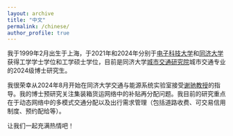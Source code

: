 ```yaml
---
layout: archive
title: "中文"
permalink: /chinese/
author_profile: true
---
```


我于1999年2月出生于上海，于2021年和2024年分别于[电子科技大学](https://www.uestc.edu.cn/)和[同济大学](https://www.tongji.edu.cn/)获得工学学士学位和工学硕士学位，目前是同济大学[城市交通研究院](https://umi.tongji.edu.cn/)城市交通专业的2024级博士研究生。

我很荣幸从2024年8月开始在同济大学交通与能源系统实验室接受[谢驰教授](https://scholar.google.com/citations?hl=en&user=LQ3KKYQAAAAJ&view_op=list_works&sortby=pubdate)的指导。我的博士预研究关注集装箱货运网络中的补贴再分配问题。我目前的研究重点在于动态网络中的多模式交通分配以及出行需求管理（包括道路收费、可交易信用制度、预约配给等）。

让我们一起充满热情吧！

